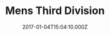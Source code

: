 ---
title: Mens Third Division
date: 2017-01-04T15:04:10.000Z
image: /img/third-div.jpg
training: 6pm Wednesdays at Onerahi FC
order: 11
coaches: Dave Fisher
email: onerahifootballclub@outlook.co.nz
---